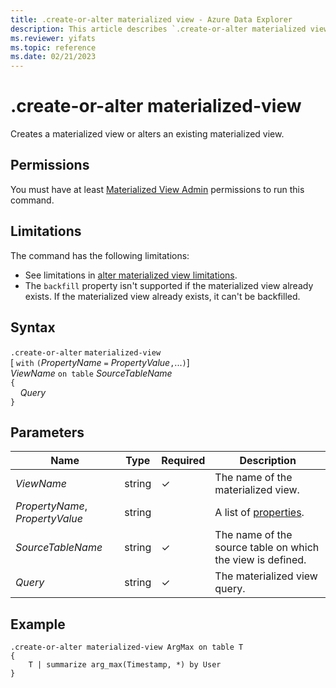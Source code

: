 ```yaml
---
title: .create-or-alter materialized view - Azure Data Explorer
description: This article describes `.create-or-alter materialized view` in Azure Data Explorer.
ms.reviewer: yifats
ms.topic: reference
ms.date: 02/21/2023
---
```

# .create-or-alter materialized-view

Creates a materialized view or alters an existing materialized view.

## Permissions

You must have at least [Materialized View Admin](../access-control/role-based-access-control.md) permissions to run this command.

## Limitations

The command has the following limitations:

* See limitations in [alter materialized view limitations](materialized-view-alter.md#alter-materialized-view-limitations).
* The `backfill` property isn't supported if the materialized view already exists. If the materialized view already exists, it can't be backfilled.

## Syntax

`.create-or-alter` `materialized-view` <br>
[ `with` `(`*PropertyName* `=` *PropertyValue*`,`...`)`] <br>
*ViewName* `on table` *SourceTableName* <br>
`{`<br>&nbsp;&nbsp;&nbsp;&nbsp;*Query*<br>`}`

## Parameters

| Name | Type | Required | Description |
|--|--|--|--|
|*ViewName*|string|&check;|The name of the materialized view.|
|*PropertyName*, *PropertyValue*|string||A list of [properties](materialized-view-create.md#properties).|
|*SourceTableName*|string|&check;|The name of the source table on which the view is defined.|
|*Query*|string|&check;|The materialized view query.|

## Example

```kusto
.create-or-alter materialized-view ArgMax on table T
{
    T | summarize arg_max(Timestamp, *) by User
}
```
